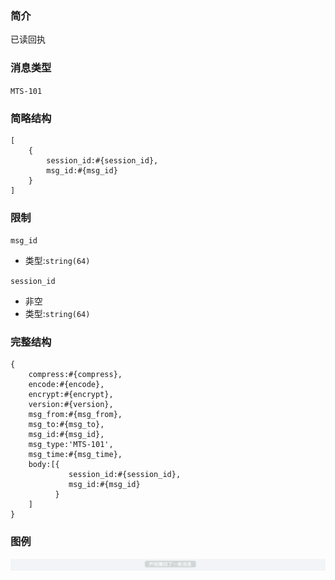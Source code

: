 ### 简介

已读回执

### 消息类型

`MTS-101`

### 简略结构
```
[
    {
        session_id:#{session_id},
        msg_id:#{msg_id}
    }
]
```
### 限制

`msg_id`
- 类型:`string(64)`

`session_id`
- 非空
- 类型:`string(64)`

### 完整结构
```
{
    compress:#{compress},
    encode:#{encode},
    encrypt:#{encrypt},
    version:#{version},
    msg_from:#{msg_from},
    msg_to:#{msg_to},
    msg_id:#{msg_id},
    msg_type:'MTS-101',
    msg_time:#{msg_time},
    body:[{
             session_id:#{session_id},
             msg_id:#{msg_id}
          }
    ]
}
```

### 图例

![Alt text][demo]

[demo]:https://github.com/GepengCn/tlim/blob/dev/images/MTT_101.png?raw=true

